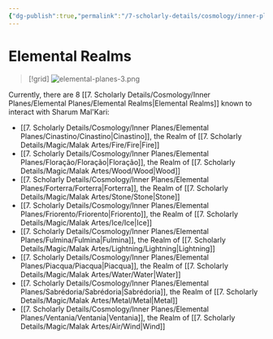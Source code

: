```yaml
---
{"dg-publish":true,"permalink":"/7-scholarly-details/cosmology/inner-planes/elemental-planes/elemental-realms/"}
---
```


# Elemental Realms

>[!grid]
![elemental-planes-3.png](/img/user/_.%20GM%20Screen/Reference/Excalidraw/Old%20Drawings/elemental-planes-3.png)

Currently, there are 8 [[7. Scholarly Details/Cosmology/Inner Planes/Elemental Planes/Elemental Realms\|Elemental Realms]] known to interact with Sharum Mal'Kari:

- [[7. Scholarly Details/Cosmology/Inner Planes/Elemental Planes/Cinastino/Cinastino\|Cinastino]], the Realm of [[7. Scholarly Details/Magic/Malak Artes/Fire/Fire\|Fire]] 
- [[7. Scholarly Details/Cosmology/Inner Planes/Elemental Planes/Floração/Floração\|Floração]], the Realm of [[7. Scholarly Details/Magic/Malak Artes/Wood/Wood\|Wood]] 
- [[7. Scholarly Details/Cosmology/Inner Planes/Elemental Planes/Forterra/Forterra\|Forterra]], the Realm of [[7. Scholarly Details/Magic/Malak Artes/Stone/Stone\|Stone]] 
- [[7. Scholarly Details/Cosmology/Inner Planes/Elemental Planes/Friorento/Friorento\|Friorento]], the Realm of [[7. Scholarly Details/Magic/Malak Artes/Ice/Ice\|Ice]] 
- [[7. Scholarly Details/Cosmology/Inner Planes/Elemental Planes/Fulmina/Fulmina\|Fulmina]], the Realm of [[7. Scholarly Details/Magic/Malak Artes/Lightning/Lightning\|Lightning]]  
- [[7. Scholarly Details/Cosmology/Inner Planes/Elemental Planes/Piacqua/Piacqua\|Piacqua]], the Realm of [[7. Scholarly Details/Magic/Malak Artes/Water/Water\|Water]] 
- [[7. Scholarly Details/Cosmology/Inner Planes/Elemental Planes/Sabrédoria/Sabrédoria\|Sabrédoria]], the Realm of [[7. Scholarly Details/Magic/Malak Artes/Metal/Metal\|Metal]] 
- [[7. Scholarly Details/Cosmology/Inner Planes/Elemental Planes/Ventania/Ventania\|Ventania]], the Realm of [[7. Scholarly Details/Magic/Malak Artes/Air/Wind\|Wind]] 






 


